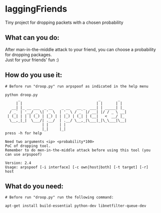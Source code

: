 # laggingFriends
Tiny project for dropping packets with a chosen probability


## What can you do:
After man-in-the-middle attack to your friend, you can choose a probability for dropping packages.<br>
Just for your friends' fun :)


## How do you use it:
```
# Before run "droop.py" run arpspoof as indicated in the help menu

python droop.py
      _                                    _        _   
     | |                                  | |      | |  
   __| |_ __ ___  _ __    _ __   __ _  ___| | _____| |_ 
  / _` | '__/ _ \| '_ \  | '_ \ / _` |/ __| |/ / _ \ __|
 | (_| | | | (_) | |_) | | |_) | (_| | (__|   <  __/ |_ 
  \__,_|_|  \___/| .__/  | .__/ \__,_|\___|_|\_\___|\__|
                 | |     | |                            
                 |_|     |_|                            
press -h for help

Need two arguments <ip> <probability*100>
PoC of dropping tool.
Remember to do men-in-the-middle attack before using this tool (you can use arpspoof)

Version: 2.4
Usage: arpspoof [-i interface] [-c own|host|both] [-t target] [-r] host

```


## What do you need:
```
# Before run "droop.py" run the following command:

apt-get install build-essential python-dev libnetfilter-queue-dev
```
